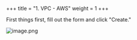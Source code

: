 +++
title = "1. VPC - AWS"
weight = 1
+++


First things first, fill out the form and click "Create."


![image.png](/images/003-iii-setup-vpc-aws-resources/8-511322-image.png)


